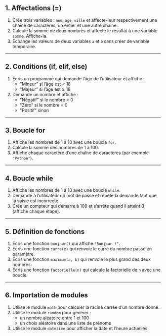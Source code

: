 ## 1. Affectations (=)
1. Crée trois variables : `nom`, `age`, `ville` et affecte-leur respectivement une chaîne de caractères, un entier et une autre chaîne.  
2. Calcule la somme de deux nombres et affecte le résultat à une variable `somme`. Affiche-la.  
3. Échange les valeurs de deux variables `a` et `b` sans créer de variable temporaire.  

---

## 2. Conditions (if, elif, else)
1. Écris un programme qui demande l’âge de l’utilisateur et affiche :  
   - "Mineur" si l’âge est < 18  
   - "Majeur" si l’âge est ≥ 18  
2. Demande un nombre et affiche :  
   - "Négatif" si le nombre < 0  
   - "Zéro" si le nombre = 0  
   - "Positif" sinon  

---

## 3. Boucle **for**
1. Affiche les nombres de 1 à 10 avec une boucle `for`.  
2. Calcule la somme des nombres de 1 à 100.  
3. Affiche chaque caractère d’une chaîne de caractères (par exemple `"Python"`).  

---

## 4. Boucle **while**
1. Affiche les nombres de 1 à 10 avec une boucle `while`.  
2. Demande à l’utilisateur un mot de passe et répète la demande tant que la saisie est incorrecte.  
3. Crée un compteur qui démarre à 100 et s’arrête quand il atteint 0 (affiche chaque étape).  

---

## 5. Définition de fonctions
1. Écris une fonction `bonjour()` qui affiche `"Bonjour !"`.  
2. Écris une fonction `carre(x)` qui renvoie le carré du nombre passé en paramètre.  
3. Écris une fonction `maximum(a, b)` qui renvoie le plus grand des deux nombres.  
4. Écris une fonction `factorielle(n)` qui calcule la factorielle de `n` avec une boucle.  

---

## 6. Importation de modules
1. Utilise le module `math` pour calculer la racine carrée d’un nombre donné.  
2. Utilise le module `random` pour générer :  
   - un nombre aléatoire entre 1 et 100  
   - un choix aléatoire dans une liste de prénoms  
3. Utilise le module `datetime` pour afficher la date et l’heure actuelles.
